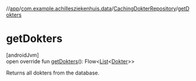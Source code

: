 //[app](../../../index.md)/[com.example.achillesziekenhuis.data](../index.md)/[CachingDokterRepository](index.md)/[getDokters](get-dokters.md)

# getDokters

[androidJvm]\
open override fun [getDokters](get-dokters.md)(): Flow&lt;[List](https://kotlinlang.org/api/latest/jvm/stdlib/kotlin.collections/-list/index.html)&lt;[Dokter](../../com.example.achillesziekenhuis.model/-dokter/index.md)&gt;&gt;

Returns all dokters from the database.
